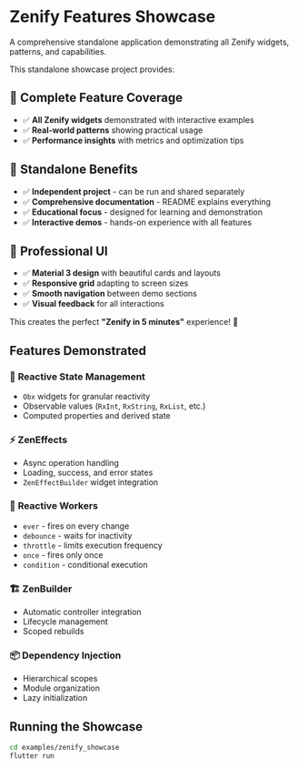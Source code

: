 # Zenify Features Showcase

A comprehensive standalone application demonstrating all Zenify widgets, patterns, and capabilities.


This standalone showcase project provides:

## 🎯 **Complete Feature Coverage**
- ✅ **All Zenify widgets** demonstrated with interactive examples
- ✅ **Real-world patterns** showing practical usage
- ✅ **Performance insights** with metrics and optimization tips

## 🚀 **Standalone Benefits**
- ✅ **Independent project** - can be run and shared separately
- ✅ **Comprehensive documentation** - README explains everything
- ✅ **Educational focus** - designed for learning and demonstration
- ✅ **Interactive demos** - hands-on experience with all features

## 📱 **Professional UI**
- ✅ **Material 3 design** with beautiful cards and layouts
- ✅ **Responsive grid** adapting to screen sizes
- ✅ **Smooth navigation** between demo sections
- ✅ **Visual feedback** for all interactions

This creates the perfect **"Zenify in 5 minutes"** experience! 🎉

## Features Demonstrated

### 🔄 **Reactive State Management**
- `Obx` widgets for granular reactivity
- Observable values (`RxInt`, `RxString`, `RxList`, etc.)
- Computed properties and derived state

### ⚡ **ZenEffects**
- Async operation handling
- Loading, success, and error states
- `ZenEffectBuilder` widget integration

### 🔧 **Reactive Workers**
- `ever` - fires on every change
- `debounce` - waits for inactivity
- `throttle` - limits execution frequency
- `once` - fires only once
- `condition` - conditional execution

### 🏗️ **ZenBuilder**
- Automatic controller integration
- Lifecycle management
- Scoped rebuilds

### 📦 **Dependency Injection**
- Hierarchical scopes
- Module organization
- Lazy initialization

## Running the Showcase

```bash
cd examples/zenify_showcase
flutter run
```